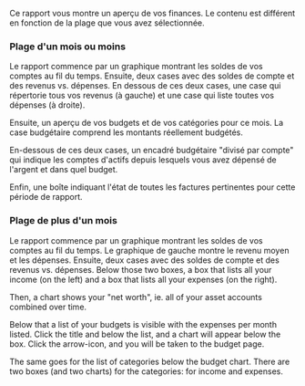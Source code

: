 Ce rapport vous montre un aperçu de vos finances. Le contenu est différent en fonction de la plage que vous avez sélectionnée.

### Plage d'un mois ou moins

Le rapport commence par un graphique montrant les soldes de vos comptes au fil du temps. Ensuite, deux cases avec des soldes de compte et des revenus vs. dépenses. En dessous de ces deux cases, une case qui répertorie tous vos revenus (à gauche) et une case qui liste toutes vos dépenses (à droite).

Ensuite, un aperçu de vos budgets et de vos catégories pour ce mois. La case budgétaire comprend les montants réellement budgétés.

En-dessous de ces deux cases, un encadré budgétaire "divisé par compte" qui indique les comptes d'actifs depuis lesquels vous avez dépensé de l'argent et dans quel budget.

Enfin, une boîte indiquant l'état de toutes les factures pertinentes pour cette période de rapport.

### Plage de plus d'un mois

Le rapport commence par un graphique montrant les soldes de vos comptes au fil du temps. Le graphique de gauche montre le revenu moyen et les dépenses. Ensuite, deux cases avec des soldes de compte et des revenus vs. dépenses. Below those two boxes, a box that lists all your income (on the left) and a box that lists all your expenses (on the right).

Then, a chart shows your "net worth", ie. all of your asset accounts combined over time.

Below that a list of your budgets is visible with the expenses per month listed. Click the title and below the list, and a chart will appear below the box. Click the arrow-icon, and you will be taken to the budget page.

The same goes for the list of categories below the budget chart. There are two boxes (and two charts) for the categories: for income and expenses.